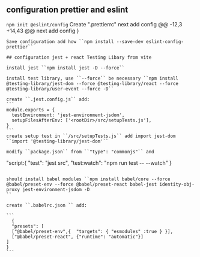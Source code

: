 ## configuration prettier and eslint
``npm init @eslint/config``
Create ".prettierrc"
next add config
@@ -12,3 +14,43 @@ next add config
}
````
Save configuration add how ``npm install --save-dev eslint-config-prettier``

## configuration jest + react Testing Libary from vite

install jest ``npm install jest -D --force``

install test library, use ``--force`` be necessary ``npm install @testing-library/jest-dom --force @testing-library/react --force @testing-library/user-event --force -D``

create ``.jest.config.js`` add:
```
module.exports = {
  testEnvironment: 'jest-environment-jsdom',
  setupFilesAfterEnv: ['<rootDir>/src/setupTests.js'],
}
```
create setup test in ``/src/setupTests.js`` add import jest-dom ``import '@testing-library/jest-dom'``

modify ``package.json`` from ``"type": "commonjs"`` and
````
"script:{
    "test": "jest src",
    "test:watch": "npm run test -- --watch"
}
````

should install babel modules ``npm install babel/core --force @babel/preset-env --force @babel/preset-react babel-jest identity-obj-proxy jest-environment-jsdom -D
``

create ``.babelrc.json `` add:

```
  {
  "presets": [
  ["@babel/preset-env",{  "targets": { "esmodules" :true } }],
  ["@babel/preset-react", {"runtime": "automatic"}]
]
}
```
